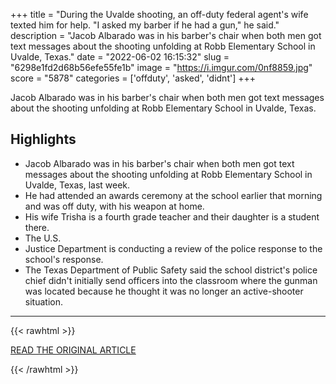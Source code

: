 +++
title = "During the Uvalde shooting, an off-duty federal agent's wife texted him for help. \"I asked my barber if he had a gun,\" he said."
description = "Jacob Albarado was in his barber's chair when both men got text messages about the shooting unfolding at Robb Elementary School in Uvalde, Texas."
date = "2022-06-02 16:15:32"
slug = "6298e1fd2d68b56efe55fe1b"
image = "https://i.imgur.com/0nf8859.jpg"
score = "5878"
categories = ['offduty', 'asked', 'didnt']
+++

Jacob Albarado was in his barber's chair when both men got text messages about the shooting unfolding at Robb Elementary School in Uvalde, Texas.

## Highlights

- Jacob Albarado was in his barber's chair when both men got text messages about the shooting unfolding at Robb Elementary School in Uvalde, Texas, last week.
- He had attended an awards ceremony at the school earlier that morning and was off duty, with his weapon at home.
- His wife Trisha is a fourth grade teacher and their daughter is a student there.
- The U.S.
- Justice Department is conducting a review of the police response to the school's response.
- The Texas Department of Public Safety said the school district's police chief didn't initially send officers into the classroom where the gunman was located because he thought it was no longer an active-shooter situation.

---

{{< rawhtml >}}
  <p class="article-category">
    <a target="_blank" href="https://www.cbsnews.com/news/uvalde-shooting-texas-jacob-albarado-off-duty-agent/">READ THE ORIGINAL ARTICLE</a>
  </p>
{{< /rawhtml >}}
